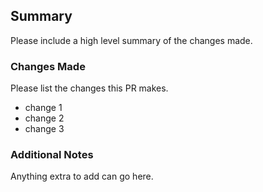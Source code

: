 ## Summary

Please include a high level summary of the changes made.

### Changes Made

Please list the changes this PR makes.

- change 1
- change 2
- change 3

### Additional Notes

Anything extra to add can go here.

